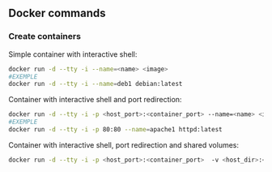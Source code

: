 ## Docker commands

### Create containers

Simple container with interactive shell:
```bash
docker run -d --tty -i --name=<name> <image>
#EXEMPLE
docker run -d --tty -i --name=deb1 debian:latest
```

Container with interactive shell and port redirection:
```bash
docker run -d --tty -i -p <host_port>:<container_port> --name=<name> <image>
#EXEMPLE
docker run -d --tty -i -p 80:80 --name=apache1 httpd:latest
```

Container with interactive shell, port redirection and shared volumes:
```bash
docker run -d --tty -i -p <host_port>:<container_port>  -v <host_dir>:<container_dir> --name=nginx1 nginx:latest
```
